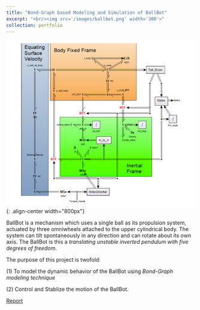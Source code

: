 ```yaml
---
title: "Bond-Graph based Modeling and Simulation of BallBot"
excerpt: "<br/><img src='/images/ballbot.png' width='300'>"
collection: portfolio
---
```


![BondGraph](/images/bondgraph.png){: .align-center width="800px"}

BallBot is a mechanism which uses a single ball as its propulsion system, actuated by three omniwheels attached to the upper cylindrical body. The system can tilt spontaneously in any direction and can rotate about its own axis. The BallBot is this a _translating unstable inverted pendulum with five degrees of freedom_.

The purpose of this project is twofold: 

(1) To model the dynamic behavior of the BallBot using _Bond-Graph modeling technique_ 

(2) Control and Stablize the motion of the BallBot.

[Report](/files/Ballbot.pdf)
